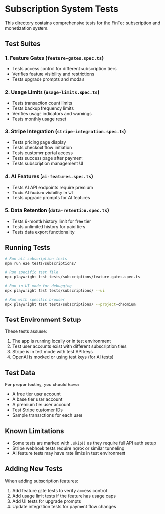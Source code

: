 # Subscription System Tests

This directory contains comprehensive tests for the FinTec subscription and monetization system.

## Test Suites

### 1. Feature Gates (`feature-gates.spec.ts`)
- Tests access control for different subscription tiers
- Verifies feature visibility and restrictions
- Tests upgrade prompts and modals

### 2. Usage Limits (`usage-limits.spec.ts`)
- Tests transaction count limits
- Tests backup frequency limits
- Verifies usage indicators and warnings
- Tests monthly usage reset

### 3. Stripe Integration (`stripe-integration.spec.ts`)
- Tests pricing page display
- Tests checkout flow initiation
- Tests customer portal access
- Tests success page after payment
- Tests subscription management UI

### 4. AI Features (`ai-features.spec.ts`)
- Tests AI API endpoints require premium
- Tests AI feature visibility in UI
- Tests upgrade prompts for AI features

### 5. Data Retention (`data-retention.spec.ts`)
- Tests 6-month history limit for free tier
- Tests unlimited history for paid tiers
- Tests data export functionality

## Running Tests

```bash
# Run all subscription tests
npm run e2e tests/subscriptions/

# Run specific test file
npx playwright test tests/subscriptions/feature-gates.spec.ts

# Run in UI mode for debugging
npx playwright test tests/subscriptions/ --ui

# Run with specific browser
npx playwright test tests/subscriptions/ --project=chromium
```

## Test Environment Setup

These tests assume:
1. The app is running locally or in test environment
2. Test user accounts exist with different subscription tiers
3. Stripe is in test mode with test API keys
4. OpenAI is mocked or using test keys (for AI tests)

## Test Data

For proper testing, you should have:
- A free tier user account
- A base tier user account  
- A premium tier user account
- Test Stripe customer IDs
- Sample transactions for each user

## Known Limitations

- Some tests are marked with `.skip()` as they require full API auth setup
- Stripe webhook tests require ngrok or similar tunneling
- AI feature tests may have rate limits in test environment

## Adding New Tests

When adding subscription features:
1. Add feature gate tests to verify access control
2. Add usage limit tests if the feature has usage caps
3. Add UI tests for upgrade prompts
4. Update integration tests for payment flow changes


